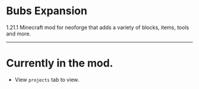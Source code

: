 # Bubs Expansion

1.21.1 Minecraft mod for neoforge that adds a variety of blocks, items, tools and more.

---

# Currently in the mod.
- View `projects` tab to view.
